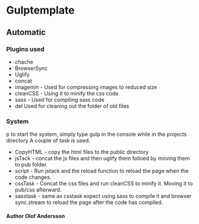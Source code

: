 # Gulptemplate

## Automatic

### Plugins used
* chache
* BrowserSync
* Uglify
* concat
* imagemin - Used for compressing images to reduced size
* cleanCSS - Using it to minify the css code
* sass - Used for compiling sass code
* del Used for cleaning out the folder of old files

### System
p to start the system, simply type gulp in the console while in the projects directory
A couple of task is used.
* CopyHTML - copy the html files to the public directory
* jsTack - concat the js files and then uglify them folloed by moving them to pub folder.
* script - Run jstack and the reload function to reload the page when the code changes.
* cssTask - Concat the css files and run cleanCSS to minify it. Moving it to pub/css afterward.
* sasstask - same as csstask expect using sass to compile it and browser sync.stream to reload the page after the code has compiled.


#### Author Olof Andersson

